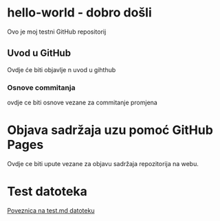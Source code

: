 # hello-world - dobro došli
Ovo je moj testni GitHub repositorij

## Uvod u GitHub

Ovdje će biti objavlje n uvod u gihthub

### Osnove commitanja

ovdje ce biti osnove vezane za commitanje promjena

# Objava sadržaja uzu pomoć GitHub Pages

Ovdje ce biti upute vezane za objavu sadržaja repozitorija na webu.

# Test datoteka

[Poveznica na test.md datoteku](test.md)
